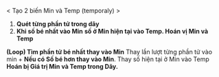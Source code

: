 < Tạo 2 biến Min và Temp (temporaly) >
1) **Quét từng phần tử trong dãy** 
2) **Khi số bé nhất vào Min** 
	**số ở Min hiện tại vào Temp. Hoán vị Min và Temp**

**(Loop) Tìm phần tử bé nhất thay vào Min**
	Thay lần lượt từng phần tử vào min
		 + **Nếu có Số bé hơn thay vào Min**.
			 Thay số hiện tại ở Min vào Temp
			**Hoán bị Giá trị Min và Temp trong Dãy.**

